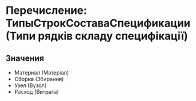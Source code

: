 ﻿# Перечисление: ТипыСтрокСоставаСпецификации (Типи рядків складу специфікації)

## Значения

- Материал (Матеріал)
- Сборка (Збирання)
- Узел (Вузол)
- Расход (Витрата)

